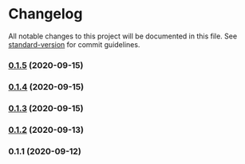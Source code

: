 # Changelog

All notable changes to this project will be documented in this file. See [standard-version](https://github.com/conventional-changelog/standard-version) for commit guidelines.

### [0.1.5](https://github.com/alexey-ledenev/volga-it-contest-2020/compare/v0.1.4...v0.1.5) (2020-09-15)

### [0.1.4](https://github.com/alexey-ledenev/volga-it-contest-2020/compare/v0.1.2...v0.1.4) (2020-09-15)

### [0.1.3](https://github.com/alexey-ledenev/volga-it-contest-2020/compare/v0.1.2...v0.1.3) (2020-09-15)

### [0.1.2](https://github.com/alexey-ledenev/volga-it-contest-2020/compare/v0.1.1...v0.1.2) (2020-09-13)

### 0.1.1 (2020-09-12)
